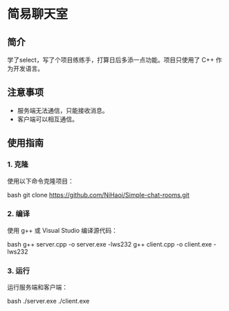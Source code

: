 # 简易聊天室

## 简介

学了select，写了个项目练练手，打算日后多添一点功能。项目只使用了 C++ 作为开发语言。

## 注意事项

- 服务端无法通信，只能接收消息。
- 客户端可以相互通信。

## 使用指南

### 1. 克隆

使用以下命令克隆项目：

bash
git clone https://github.com/NiHaoi/Simple-chat-rooms.git
### 2. 编译

使用 g++ 或 Visual Studio 编译源代码：

bash
g++ server.cpp -o server.exe -lws232
g++ client.cpp -o client.exe -lws232
### 3. 运行

运行服务端和客户端：

bash
./server.exe
./client.exe
